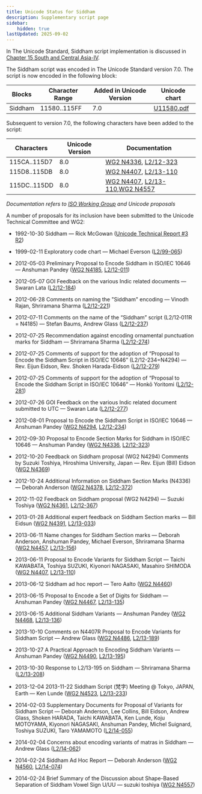 ```yaml
---
title: Unicode Status for Siddham
description: Supplementary script page
sidebar:
    hidden: true
lastUpdated: 2025-09-02
---
```


In The Unicode Standard, Siddham script implementation is discussed in [Chapter 15 South and Central Asia-IV](http://www.unicode.org/versions/latest/ch15.pdf).

[comment]: # (end of intro)

[comment]: # (start of blocks)

The Siddham script was encoded in The Unicode Standard version 7.0. The script is now encoded in the following block:

| Blocks | Character Range | Added in Unicode Version | Unicode chart |
| ------ | --------------- | ------------------------ | ------------- |
| Siddham  | 11580..115FF | 7.0 | [U11580.pdf](http://www.unicode.org/charts/PDF/U11580.pdf) |

[comment]: # (end of blocks)

[comment]: # (start of chars)

Subsequent to version 7.0, the following characters have been added to the script:

| Characters | Unicode Version | Documentation |
| ---------- | --------------- | ------------- |
| 115CA..115D7 | 8.0 | [WG2 N4336](https://www.unicode.org/wg2/docs/n4336.pdf), [L2/12-323](http://www.unicode.org/cgi-bin/GetMatchingDocs.pl?L2/12-323) |
| 115D8..115DB | 8.0 | [WG2 N4407](https://www.unicode.org/wg2/docs/n4407.pdf), [L2/13-110](http://www.unicode.org/cgi-bin/GetMatchingDocs.pl?L2/13-110) |
| 115DC..115DD | 8.0 | [WG2 N4407](https://www.unicode.org/wg2/docs/n4407.pdf), [L2/13-110](http://www.unicode.org/cgi-bin/GetMatchingDocs.pl?L2/13-110),[WG2 N4557](https://www.unicode.org/wg2/docs/n4557.pdf) |

_Documentation refers to [ISO Working Group](https://www.unicode.org/wg2/) and Unicode proposals_

[comment]: # (end of chars)

[comment]: # (start of rest)

A number of proposals for its inclusion have been submitted to the Unicode Technical Committee and WG2:

- 1992-10-30 Siddham — Rick McGowan ([Unicode Technical Report #3 R2](http://www.unicode.org/reports/tr3-2/))

- 1999-02-11 Exploratory code chart — Michael Everson ([L2/99-065](http://www.unicode.org/L2/L1999/siddham.pdf))

- 2012-05-03 Preliminary Proposal to Encode Siddham in ISO/IEC 10646 — Anshuman Pandey ([WG2 N4185](https://www.unicode.org/wg2/docs/n4185.pdf), [L2/12-011](http://www.unicode.org/cgi-bin/GetMatchingDocs.pl?L2/12-011))

- 2012-05-07 GOI Feedback on the various Indic related documents — Swaran Lata ([L2/12-184](http://www.unicode.org/cgi-bin/GetMatchingDocs.pl?L2/12-184))

- 2012-06-28 Comments on naming the "Siddham" encoding — Vinodh Rajan, Shriramana Sharma ([L2/12-221](http://www.unicode.org/cgi-bin/GetMatchingDocs.pl?L2/12-221))

- 2012-07-11 Comments on the name of the “Siddham” script (L2/12‐011R = N4185) — Stefan Baums, Andrew Glass ([L2/12-237](http://www.unicode.org/cgi-bin/GetMatchingDocs.pl?L2/12-237))

- 2012-07-25 Recommendation against encoding ornamental punctuation marks for Siddham — Shriramana Sharma ([L2/12-274](http://www.unicode.org/cgi-bin/GetMatchingDocs.pl?L2/12-274))

- 2012-07-25 Comments of support for the adoption of “Proposal to Encode the Siddham Script in ISO/IEC 10646” (L2/12-234=N4294) — Rev. Eijun Eidson, Rev. Shoken Harada-Eidson ([L2/12-279](http://www.unicode.org/cgi-bin/GetMatchingDocs.pl?L2/12-279))

- 2012-07-25 Comments of support for the adoption of “Proposal to Encode the Siddham Script in ISO/IEC 10646” — Honkō Yoritomi ([L2/12-281](http://www.unicode.org/cgi-bin/GetMatchingDocs.pl?L2/12-281))

- 2012-07-26 GOI Feedback on the various Indic related document submitted to UTC — Swaran Lata ([L2/12-277](http://www.unicode.org/cgi-bin/GetMatchingDocs.pl?L2/12-277))

- 2012-08-01 Proposal to Encode the Siddham Script in ISO/IEC 10646 — Anshuman Pandey ([WG2 N4294](https://www.unicode.org/wg2/docs/n4294.pdf), [L2/12-234](http://www.unicode.org/cgi-bin/GetMatchingDocs.pl?L2/12-234))

- 2012-09-30 Proposal to Encode Section Marks for Siddham in ISO/IEC 10646 — Anshuman Pandey ([WG2 N4336](https://www.unicode.org/wg2/docs/n4336.pdf), [L2/12-323](http://www.unicode.org/cgi-bin/GetMatchingDocs.pl?L2/12-323))

- 2012-10-20 Feedback on Siddham proposal (WG2 N4294) Comments by Suzuki Toshiya, Hiroshima University, Japan — Rev. Eijun (Bill) Eidson ([WG2 N4369](https://www.unicode.org/wg2/docs/n4369.pdf))

- 2012-10-24 Additional Information on Siddham Section Marks (N4336) — Deborah Anderson ([WG2 N4378](https://www.unicode.org/wg2/docs/n4378.pdf), [L2/12-372](http://www.unicode.org/cgi-bin/GetMatchingDocs.pl?L2/12-372))

- 2012-11-02 Feedback on Siddham proposal (WG2 N4294) — Suzuki Toshiya ([WG2 N4361](https://www.unicode.org/wg2/docs/n4361.pdf), [L2/12-367](http://www.unicode.org/cgi-bin/GetMatchingDocs.pl?L2/12-367))

- 2013-01-28 Additional expert feedback on Siddham Section marks — Bill Eidsun ([WG2 N4391](https://www.unicode.org/wg2/docs/n4391.pdf), [L2/13-033](http://www.unicode.org/cgi-bin/GetMatchingDocs.pl?L2/13-033))

- 2013-06-11 Name changes for Siddham Section marks — Deborah Anderson, Anshuman Pandey, Michael Everson, Shriramana Sharma ([WG2 N4457](https://www.unicode.org/wg2/docs/n4457.pdf), [L2/13-156](http://www.unicode.org/cgi-bin/GetMatchingDocs.pl?L2/13-156))

- 2013-06-11 Proposal to Encode Variants for Siddham Script — Taichi KAWABATA, Toshiya SUZUKI, Kiyonori NAGASAKI, Masahiro SHIMODA ([WG2 N4407](https://www.unicode.org/wg2/docs/n4407.pdf), [L2/13-110](http://www.unicode.org/cgi-bin/GetMatchingDocs.pl?L2/13-110))

- 2013-06-12 Siddham ad hoc report — Tero Aalto ([WG2 N4460](https://www.unicode.org/wg2/docs/n4460.pdf))

- 2013-06-15 Proposal to Encode a Set of Digits for Siddham — Anshuman Pandey ([WG2 N4467](https://www.unicode.org/wg2/docs/n4467.pdf), [L2/13-135](http://www.unicode.org/cgi-bin/GetMatchingDocs.pl?L2/13-135))

- 2013-06-15 Additional Siddham Variants — Anshuman Pandey ([WG2 N4468](https://www.unicode.org/wg2/docs/n4468.pdf), [L2/13-136](http://www.unicode.org/cgi-bin/GetMatchingDocs.pl?L2/13-136))

- 2013-10-10 Comments on N4407R Proposal to Encode Variants for Siddham Script — Andrew Glass ([WG2 N4486](https://www.unicode.org/wg2/docs/n4486.pdf), [L2/13-189](http://www.unicode.org/cgi-bin/GetMatchingDocs.pl?L2/13-189))

- 2013-10-27 A Practical Approach to Encoding Siddham Variants — Anshuman Pandey ([WG2 N4490](https://www.unicode.org/wg2/docs/n4490.pdf), [L2/13-195](http://www.unicode.org/cgi-bin/GetMatchingDocs.pl?L2/13-195))

- 2013-10-30 Response to L2/13-195 on Siddham — Shriramana Sharma ([L2/13-208](http://www.unicode.org/cgi-bin/GetMatchingDocs.pl?L2/13-208))

- 2013-12-04 2013-11-22 Siddham Script (梵字) Meeting @ Tokyo, JAPAN, Earth — Ken Lunde ([WG2 N4523](https://www.unicode.org/wg2/docs/n4523.pdf), [L2/13-233](http://www.unicode.org/cgi-bin/GetMatchingDocs.pl?L2/13-233))

- 2014-02-03 Supplementary Documents for Proposal of Variants for Siddham Script — Deborah Anderson, Lee Collins, Bill Eidson, Andrew Glass, Shoken HARADA, Taichi KAWABATA, Ken Lunde, Koju MOTOYAMA, Kiyonori NAGASAKI, Anshuman Pandey, Michel Suignard, Toshiya SUZUKI, Taro YAMAMOTO ([L2/14-055](http://www.unicode.org/cgi-bin/GetMatchingDocs.pl?L2/14-055))

- 2014-02-04 Concerns about encoding variants of matras in Siddham — Andrew Glass ([L2/14-062](http://www.unicode.org/cgi-bin/GetMatchingDocs.pl?L2/14-062))

- 2014-02-24 Siddham Ad Hoc Report — Deborah Anderson ([WG2 N4560](https://www.unicode.org/wg2/docs/n4560.pdf), [L2/14-074](http://www.unicode.org/cgi-bin/GetMatchingDocs.pl?L2/14-074))

- 2014-02-24 Brief Summary of the Discussion about Shape-Based Separation of Siddham Vowel Sign U/UU — suzuki toshiya ([WG2 N4557](https://www.unicode.org/wg2/docs/n4557.pdf))
